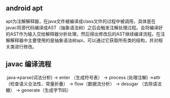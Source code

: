 ## android apt
apt为注解解释器，在java文件被编译成class文件的过程中被调用，具体是在javac将源代码编译成AST（抽象语法树）之后会触发注解处理过程。会将编译好的AST作为输入交给解释器分析处理，然后得出修改后的AST继续编译流程。在注解解释器中主要使用的是抽象语法树api，可以通过它获取所有类的结构，并对相关类进行修改。

## javac 编译流程
.java->parse(词法分析) -> enter （生成符号表） -> process (处理注解) ->attr（检查语义合法性、常量折叠） -> flow（数据流分析） -> desugar （去除语法糖） -> generate（生成字节码）
